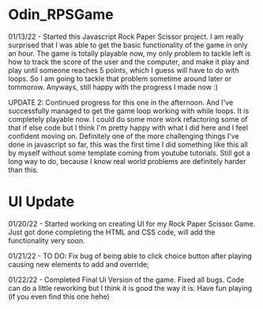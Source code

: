 # Odin_RPSGame

01/13/22 - Started this Javascript Rock Paper Scissor project. I am really surprised that I was able to get the basic functionality of the game in only an hour. The game is totally playable now, my only problem to tackle left is how to track the score of the user and the computer, and make it play and play until someone reaches 5 points, which I guess will have to do with loops. So I am going to tackle that problem sometime around later or tommorow. Anyways, still happy with the progress I made now :)

UPDATE 2: Continued progress for this one in the afternoon. And I've successfully managed to get the game loop working with while loops. It is completely playable now. I could do some more work refactoring some of that if else code but I think I'm pretty happy with what I did here and I feel confident moving on. Definitely one of the more challenging things I've done in javascript so far, this was the first time I did something like this all by myself without some template coming from youtube tutorials. Still got a long way to do, because I know real world problems are definitely harder than this.

# UI Update

01/20/22 - Started working on creating UI for my Rock Paper Scissor Game. Just got done completing the HTML and CSS code, will add the functionality very soon.

01/21/22 - TO DO: Fix bug of being able to click choice button after playing causing new elements to add and override;

01/22/22 - Completed Final Ui Version of the game. Fixed all bugs. Code can do a little reworking but I think it is good the way it is. Have fun playing (if you even find this one hehe)